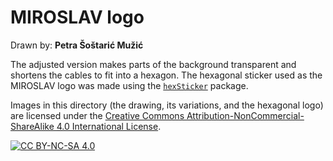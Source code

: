# MIROSLAV logo

Drawn by: **Petra Šoštarić Mužić**

The adjusted version makes parts of the background transparent and shortens the cables to fit into a hexagon. The hexagonal sticker used as the MIROSLAV logo was made using the [`hexSticker`](https://cran.r-project.org/web/packages/hexSticker/index.html) package.

Images in this directory (the drawing, its variations, and the hexagonal logo) are licensed under the [Creative Commons Attribution-NonCommercial-ShareAlike 4.0 International License][cc-by-nc-sa].

[![CC BY-NC-SA 4.0][cc-by-nc-sa-image]][cc-by-nc-sa]

[cc-by-nc-sa]: http://creativecommons.org/licenses/by-nc-sa/4.0/
[cc-by-nc-sa-image]: https://licensebuttons.net/l/by-nc-sa/4.0/88x31.png
[cc-by-nc-sa-shield]: https://img.shields.io/badge/License-CC%20BY--NC--SA%204.0-lightgrey.svg
